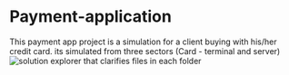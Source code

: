 # Payment-application

This payment app project is a simulation for a client buying with his/her credit card. its simulated from three sectors (Card - terminal and server)
![solution explorer that clarifies files in each folder](https://user-images.githubusercontent.com/116180160/196717790-367d6900-c2d9-46fa-afad-70c4dd5179ae.png)
